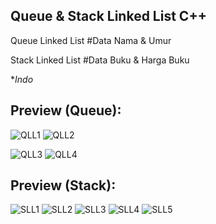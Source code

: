 ## Queue & Stack Linked List C++
Queue Linked List #Data Nama & Umur

Stack Linked List #Data Buku & Harga Buku

**Indo*
## Preview (Queue):
![QLL1](https://user-images.githubusercontent.com/92729204/143466814-e85d685c-50bd-43aa-afdc-5efdeb72158c.jpg)
![QLL2](https://user-images.githubusercontent.com/92729204/143466860-35e33dfd-1ced-4057-b42a-fe05974e5d26.jpg)

![QLL3](https://user-images.githubusercontent.com/92729204/143466881-9602ec2f-35cf-43f4-a237-239c3a802f8f.jpg)
![QLL4](https://user-images.githubusercontent.com/92729204/143466882-46747a70-7f09-4302-95cd-437cafba2077.jpg)

## Preview (Stack):
![SLL1](https://user-images.githubusercontent.com/92729204/143468670-45fe3049-d372-416f-a101-ff99ee8d1d66.jpg)
![SLL2](https://user-images.githubusercontent.com/92729204/143468678-25f23954-260f-47ac-a3d1-a50fbace6140.jpg)
![SLL3](https://user-images.githubusercontent.com/92729204/143468681-da582736-330e-40f2-8e41-43bf2711eb9d.jpg)
![SLL4](https://user-images.githubusercontent.com/92729204/143468685-011606b3-97af-4954-af73-6e3fdf46d1af.jpg)
![SLL5](https://user-images.githubusercontent.com/92729204/143468688-f73fb35b-f36c-4128-ba8f-4f2e166ab7da.jpg)
